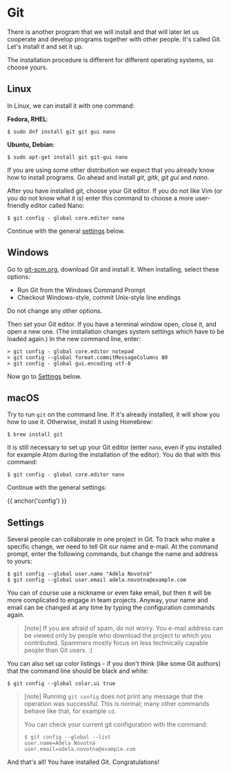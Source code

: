 # Git

There is another program that we will install and that will later let us cooperate
and develop programs together with other people. It's called Git.
Let's install it and set it up.

The installation procedure is different for different operating systems, so choose yours.


## Linux

In Linux, we can install it with one command:

**Fedora, RHEL**:

```console
$ sudo dnf install git git gui nano
```

**Ubuntu, Debian**:

```console
$ sudo apt-get install git git-gui nano
```

If you are using some other distribution we expect that you already know
how to install programs. Go ahead and install *git*, *gitk*, *git gui* and *nano*.

After you have installed git, choose your Git editor.
If you do not like Vim (or you do not know what it is)
enter this command to choose a more user-friendly editor called Nano:

```console
$ git config - global core.editor nano
```

Continue with the general [settings](#config) below.


## Windows

Go to [git-scm.org](https://git-scm.org), download Git and install it.
When installing, select these options:

* Run Git from the Windows Command Prompt
* Checkout Windows-style, commit Unix-style line endings

Do not change any other options.

Then set your Git editor.
If you have a terminal window open, close it, and open a new one.
(The installation changes system settings which have to be loaded again.)
In the new command line, enter:

```console
> git config - global core.editor notepad
> git config --global format.commitMessageColumns 80
> git config - global gui.encoding utf-8
```

Now go to [Settings](#config) below.


## macOS

Try to run `git` on the command line.
If it's already installed, it will show you how to use it.
Otherwise, install it using Homebrew:

```console
$ brew install git
```

It is still necessary to set up your Git editor (enter `nano`,
even if you installed for example Atom during the installation of the editor).
You do that with this command:

```console
$ git config - global core.editor nano
```

Continue with the general settings:


{{ anchor('config') }}
## Settings

Several people can collaborate in one project in Git.
To track who make a specific change, we need to
tell Git our name and e-mail.
At the command prompt, enter the following commands, but change the
name and address to yours:

```console
$ git config --global user.name "Adéla Novotná"
$ git config --global user.email adela.novotna@example.com
```

You can of course use a nickname or even
fake email, but then it will be more complicated to
engage in team projects.
Anyway, your name and email can be changed at any time
by typing the configuration commands again.

> [note]
> If you are afraid of spam, do not worry.
> You e-mail address can be viewed only by people who download the project
> to which you contributed.
> Spammers mostly focus on less technically capable people than Git users. :)

You can also set up color listings - if you don't think
(like some Git authors) that the command line should be black and white:

```console
$ git config --global color.ui true
```

> [note]
> Running `git config` does not print any message that the operation was successful.
> This is normal; many other commands behave like that, for example `cd`.
>
> You can check your current git configuration with the command:
>
> ```console
> $ git config --global --list
> user.name=Adéla Novotná
> user.email=adela.novotna@example.com
> ```

And that's all! You have installed Git. Congratulations!
